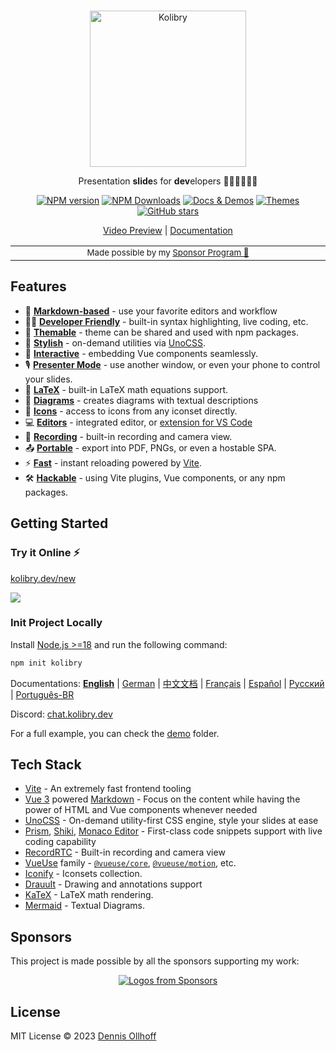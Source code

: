 <br>
<p align="center">
<a href="https://kolibry.dev" target="_blank">
<img src="https://kolibry.dev/logo-title.png" alt="Kolibry" height="250" width="250"/>
</a>
</p>

<p align="center">
Presentation <b>slide</b>s for <b>dev</b>elopers 🧑‍💻👩‍💻👨‍💻
</p>

<p align="center">
<a href="https://www.npmjs.com/package/@kolibry/cli" target="__blank"><img src="https://img.shields.io/npm/v/@kolibry/cli?color=2B90B6&label=" alt="NPM version"></a>
<a href="https://www.npmjs.com/package/@kolibry/cli" target="__blank"><img alt="NPM Downloads" src="https://img.shields.io/npm/dm/@kolibry/cli?color=349dbe&label="></a>
<a href="https://kolibry.dev/" target="__blank"><img src="https://img.shields.io/static/v1?label=&message=docs%20%26%20demos&color=45b8cd" alt="Docs & Demos"></a>
<a href="https://kolibry.dev/themes/gallery.html" target="__blank"><img src="https://img.shields.io/static/v1?label=&message=themes&color=4ec5d4" alt="Themes"></a>
<br>
<a href="https://github.com/kolibry-js/kolibry" target="__blank"><img alt="GitHub stars" src="https://img.shields.io/github/stars/kolibry-js/kolibry?style=social"></a>
</p>

<p align="center">
  <a href="https://twitter.com/nyxb0/status/nocheingeben">Video Preview</a> | <a href="https://kolibry.dev">Documentation</a>
</p>

<div align="center">
<table>
<tbody>
<td align="center">
<img width="2000" height="0" alt="" aria-hiden><br>
<sub>Made possible by my <a href="https://github.com/sponsors/nyxb">Sponsor Program 💖</a></sub><br>
<img width="2000" height="0" alt="" aria-hiden>
</td>
</tbody>
</table>
</div>

## Features

- 📝 [**Markdown-based**](https://kolibry.dev/guide/syntax.html) - use your favorite editors and workflow
- 🧑‍💻 [**Developer Friendly**](https://kolibry.dev/guide/syntax.html#code-blocks) - built-in syntax highlighting, live coding, etc.
- 🎨 [**Themable**](https://kolibry.dev/themes/gallery.html) - theme can be shared and used with npm packages.
- 🌈 [**Stylish**](https://kolibry.dev/guide/syntax.html#embedded-styles) - on-demand utilities via [UnoCSS](https://github.com/unocss/unocss).
- 🤹 [**Interactive**](https://kolibry.dev/custom/directory-structure.html#components) - embedding Vue components seamlessly.
- 🎙 [**Presenter Mode**](https://kolibry.dev/guide/presenter-mode.html) - use another window, or even your phone to control your slides.
- 🧮 [**LaTeX**](https://kolibry.dev/guide/syntax.html#latex) - built-in LaTeX math equations support.
- 📰 [**Diagrams**](https://kolibry.dev/guide/syntax.html#diagrams) - creates diagrams with textual descriptions
- 🌟 [**Icons**](https://kolibry.dev/guide/syntax.html#icons) - access to icons from any iconset directly.
- 💻 [**Editors**](https://kolibry.dev/guide/editors.html) - integrated editor, or [extension for VS Code](https://github.com/kolibry-js/kolibry-vscode)
- 🎥 [**Recording**](https://kolibry.dev/guide/recording.html) - built-in recording and camera view.
- 📤 [**Portable**](https://kolibry.dev/guide/exporting.html) - export into PDF, PNGs, or even a hostable SPA.
- ⚡️ [**Fast**](https://vitejs.dev) - instant reloading powered by [Vite](https://vitejs.dev).
- 🛠 [**Hackable**](https://kolibry.dev/custom/config-vite.html) - using Vite plugins, Vue components, or any npm packages.

## Getting Started

### Try it Online ⚡️

[kolibry.dev/new](https://kolibry.dev/new)

[![](https://developer.stackblitz.com/img/open_in_stackblitz.svg)](https://kolibry.dev/new)

### Init Project Locally

Install [Node.js >=18](https://nodejs.org/) and run the following command:

```bash
npm init kolibry
```

Documentations:
**[English](https://kolibry.dev)** | [German](https://de.kolibry.dev) | [中文文档](https://cn.kolibry.dev) | [Français](https://fr.kolibry.dev) | [Español](https://es.kolibry.dev) | [Русский](https://ru.kolibry.dev) | [Português-BR](https://br.kolibry.dev)

Discord: [chat.kolibry.dev](https://chat.kolibry.dev)

For a full example, you can check the [demo](https://github.com/kolibry-js/kolibry/blob/main/demo) folder.

## Tech Stack

- [Vite](https://vitejs.dev) - An extremely fast frontend tooling
- [Vue 3](https://v3.vuejs.org/) powered [Markdown](https://daringfireball.net/projects/markdown/syntax) - Focus on the content while having the power of HTML and Vue components whenever needed
- [UnoCSS](https://github.com/unocss/unocss) - On-demand utility-first CSS engine, style your slides at ease
- [Prism](https://github.com/PrismJS/prism), [Shiki](https://github.com/shikijs/shiki), [Monaco Editor](https://github.com/Microsoft/monaco-editor) - First-class code snippets support with live coding capability
- [RecordRTC](https://recordrtc.org) - Built-in recording and camera view
- [VueUse](https://vueuse.org) family - [`@vueuse/core`](https://github.com/vueuse/vueuse), [`@vueuse/motion`](https://github.com/vueuse/motion), etc.
- [Iconify](https://iconify.design/) - Iconsets collection.
- [DrauuIt](https://github.com/nyxb/drauu-it) - Drawing and annotations support
- [KaTeX](https://katex.org/) - LaTeX math rendering.
- [Mermaid](https://mermaid-js.github.io/mermaid) - Textual Diagrams.

## Sponsors

This project is made possible by all the sponsors supporting my work:

<p align="center">
  <a href="https://github.com/sponsors/nyxb">
    <img src='https://cdn.jsdelivr.net/gh/nyxb/static/sponsors.svg' alt="Logos from Sponsors" />
  </a>
</p>

## License

MIT License © 2023 [Dennis Ollhoff](https://github.com/nyxb)
